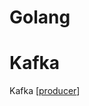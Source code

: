 # Golang

# Kafka

Kafka [[producer]]

[//begin]: # "Autogenerated link references for markdown compatibility"
[producer]: producer "Producer"
[//end]: # "Autogenerated link references"
